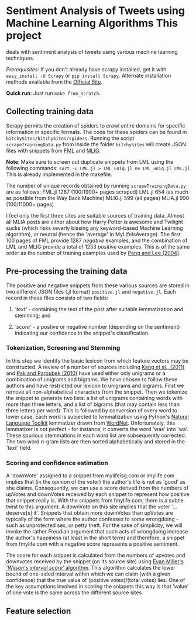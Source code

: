 # Sentiment Analysis of Tweets using Machine Learning Algorithms This project
deals with sentiment analysis of tweets using various machine learning
techniques.

_Prerequisites_: If you don't already have scrapy installed, get it with
`easy_install -U Scrapy` or `pip install Scrapy`.  Alternate installation
methods available from the [Official Site](scrapy.org/download).

**Quick run**: Just run `make from_scratch`.

## Collecting training data

Scrapy permits the creation of spiders to crawl entire domains for specific
information in specific formats. The code for these spiders can be found in
`bitchySites/bitchySites/spiders`.  Running the script `scrapeTrainingData.py`
from inside the folder `bitchySites` will create JSON files with snippets from
[FML](fmylife.com) and [MLIG](mylifeisg.com). 

**Note**: Make sure to screen out duplicate snippets from LML using the
following commands: `sort -u LML.jl > LML_uniq.jl mv LML_uniq.jl LML.jl` This
is already implemented in the makefile.

The number of unique records obtained by running `scrapeTrainingData.py` are as
follows: FML.jl  1287 (100/1900+ pages scraped) LML.jl  654  (as much as
possible from the Way Back Machine) MLIG.jl 599  (all pages) MLIA.jl 990
(100/11000+ pages)

I feel only the first three sites are suitable sources of training data. Almost
all MLIA posts are either about how Harry Potter is awesome and Twilight sucks
(which risks severly biasing any keyword-based Machine Learning algorithm), or
neutral (hence the 'average' in MyLifeIsAverage).  The first 100 pages of FML
provide 1287 _negative_ examples, and the combination of LML and MLIG provide a
total of 1253 _positive_ examples. This is of the same order as the number of
training examples used by [Pang and Lee
(2004)](dx.doi.org/10.3115/1218955.1218990).

## Pre-processing the training data
The positive and negative snippets from these various sources are stored in two
different JSON files (.jl format) `positive.jl` and `negative.jl`. Each record
in these files consists of two fields:

1. _'text'_ - containing the text of the post after suitable lemmatization and
   stemming; and

2. _'score'_ - a postive or negative number (depending on the sentiment)
   indicating our confidence in the snippet's classification. 

### Tokenization, Screening and Stemming
In this step we identify the basic lexicon from which feature
vectors may be constructed. A review of a number of sources including [Kang et
al., (2011)](dx.doi.org/10.1016/j.eswa.2011.11.107) and [Pak and Paroubek
(2010)](http://goo.gl/MM7Fe0) have used either only unigrams or a combination
of unigrams and bigrams. We have chosen to follow these authors and have
restricted our lexicon to unigrams and bigrams.
First we remove all non-alphabetical characters from the snippet. Then we
tokenize the snippet to generate two lists: a list of unigrams containing words
with more than three letters, and a list of bigrams (that may contain less than
three letters per word). This is followed by conversion of every word to lower
case. Each word is subjected to lemmatization using Python's [Natural Language
Toolkit](http://www.nltk.org/) lemmatizer drawn from
[WordNet](http://wordnet.princeton.edu/). Unfortunately, this lemmatizer is not
perfect - for instance, it converts the word 'was' into 'wa'. These spurious
stemmations in each word list are subsequently corrected. The two word n-gram
lists are then sorted alphabetically and stored in the _'text'_ field.

### Scoring and confidence estimation
A 'downVote' assigned to a snippet from mylifeisg.com or lmylife.com implies
that (in the opinion of the voter) the author's life is not as 'good' as she
claims. Consequently, we can use a score derived from the numbers of upVotes
and downVotes received by each snippet to represent how positive that snippet
really is. With the snippets from fmylife.com, there is a subtle twist to this
argument. A downVote on this site implies that the voter '... deserve[s] it'.
Snippets that obtain more downVotes than upVotes are typically of the form
where the author confesses to some wrongdoing - such as unprotected sex, or
petty theft. For the sake of simplicity, we will invoke the rather Freudian
argument that such acts of wrongdoing increase the author's happiness (at least
in the short term) and therefore, a snippet from fmylife.com with a negative
score represents a positive sentiment.

The score for each snippet is calculated from the numbers of upvotes and
downvotes received by the snippet (on its source site) using [Evan Miller's
_'Wilson\'s interval score'_
algorithm](http://www.evanmiller.org/how-not-to-sort-by-average-rating.html).
This algorithm calculates the lower bound of one-sided interval within which we
can claim (with a given confidence) that the true value of (positive
votes)/(total votes) lies. One of the key assumptions involved in scoring the snippets this way is that 'value' of one vote is the same across the different source sites. 


## Feature selection

